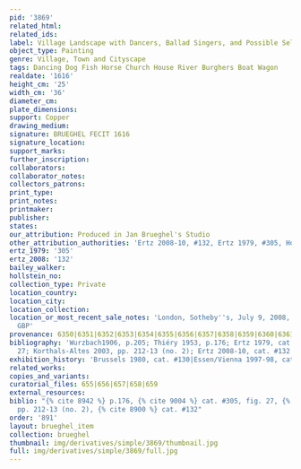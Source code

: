 ```yaml
---
pid: '3869'
related_html: 
related_ids: 
label: Village Landscape with Dancers, Ballad Singers, and Possible Self Portrait
object_type: Painting
genre: Village, Town and Cityscape
tags: Dancing Dog Fish Horse Church House River Burghers Boat Wagon
realdate: '1616'
height_cm: '25'
width_cm: '36'
diameter_cm: 
plate_dimensions: 
support: Copper
drawing_medium: 
signature: BRUEGHEL FECIT 1616
signature_location: 
support_marks: 
further_inscription: 
collaborators: 
collaborator_notes: 
collectors_patrons: 
print_type: 
print_notes: 
printmaker: 
publisher: 
states: 
our_attribution: Produced in Jan Brueghel's Studio
other_attribution_authorities: 'Ertz 2008-10, #132, Ertz 1979, #305, Honig database'
ertz_1979: '305'
ertz_2008: '132'
bailey_walker: 
hollstein_no: 
collection_type: Private
location_country: 
location_city: 
location_collection: 
location_or_most_recent_sale_notes: 'London, Sotheby''s, July 9, 2008, #19 for 3,513,250
  GBP'
provenance: 6350|6351|6352|6353|6354|6355|6356|6357|6358|6359|6360|6361|6362|6363|6364
bibliography: 'Wurzbach1906, p.205; Thiéry 1953, p.176; Ertz 1979, cat. #305, fig.
  27; Korthals-Altes 2003, pp. 212-13 (no. 2); Ertz 2008-10, cat. #132'
exhibition_history: 'Brussels 1980, cat. #130|Essen/Vienna 1997-98, cat. #63'
related_works: 
copies_and_variants: 
curatorial_files: 655|656|657|658|659
external_resources: 
biblio: "{% cite 8942 %} p.176, {% cite 9004 %} cat. #305, fig. 27, {% cite 8542 %}
  pp. 212-13 (no. 2), {% cite 8900 %} cat. #132"
order: '891'
layout: brueghel_item
collection: brueghel
thumbnail: img/derivatives/simple/3869/thumbnail.jpg
full: img/derivatives/simple/3869/full.jpg
---
```


